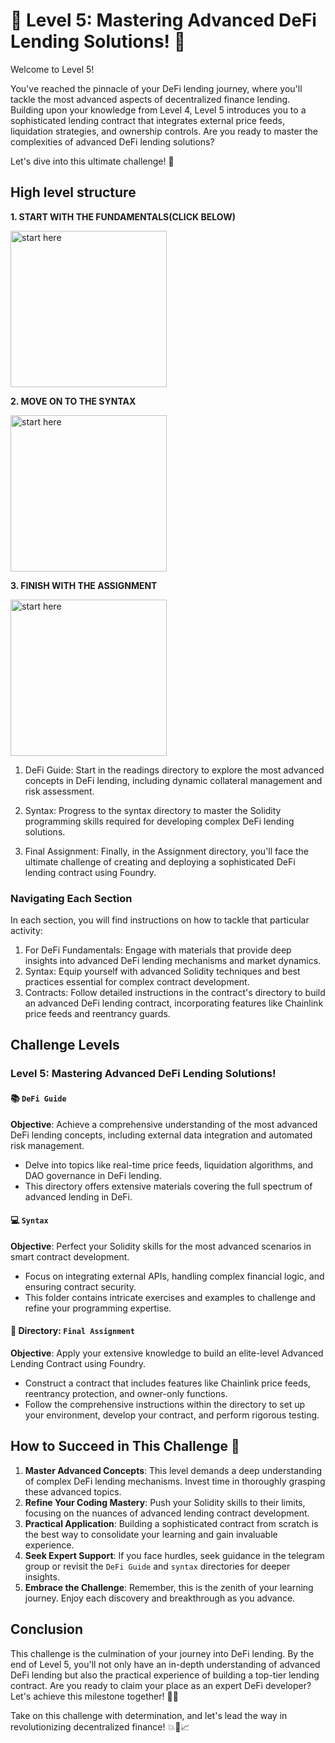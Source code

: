 # 🚀 Level 5: Mastering Advanced DeFi Lending Solutions! 🌟
Welcome to Level 5!

You've reached the pinnacle of your DeFi lending journey, where you'll tackle the most advanced aspects of decentralized finance lending. Building upon your knowledge from Level 4, Level 5 introduces you to a sophisticated lending contract that integrates external price feeds, liquidation strategies, and ownership controls. Are you ready to master the complexities of advanced DeFi lending solutions?

Let's dive into this ultimate challenge! 💪

## High level structure
**1. START WITH THE FUNDAMENTALS(CLICK BELOW)**

[<img alt="start here" width="250px" src="../images/defi_expert.png" />](../Level-5/Assignment/DeFi_Guide.md)

**2. MOVE ON TO THE SYNTAX**

[<img alt="start here" width="250px" src="../images/expert_syntax.png" />](../Level-5/Assignment/Syntax.md)

**3. FINISH WITH THE ASSIGNMENT**

[<img alt="start here" width="250px" src="../images/expert_contracts.png" />](../Level-5/Assignment/Readme.md)

1. DeFi Guide: Start in the readings directory to explore the most advanced concepts in DeFi lending, including dynamic collateral management and risk assessment.

2. Syntax: Progress to the syntax directory to master the Solidity programming skills required for developing complex DeFi lending solutions.

3. Final Assignment: Finally, in the Assignment directory, you'll face the ultimate challenge of creating and deploying a sophisticated DeFi lending contract using Foundry.

### Navigating Each Section
In each section, you will find instructions on how to tackle that particular activity:

1. For DeFi Fundamentals: Engage with materials that provide deep insights into advanced DeFi lending mechanisms and market dynamics.
2. Syntax: Equip yourself with advanced Solidity techniques and best practices essential for complex contract development.
3. Contracts: Follow detailed instructions in the contract's directory to build an advanced DeFi lending contract, incorporating features like Chainlink price feeds and reentrancy guards.

## Challenge Levels

### Level 5: Mastering Advanced DeFi Lending Solutions!

#### 📚 `DeFi Guide`
**Objective**: Achieve a comprehensive understanding of the most advanced DeFi lending concepts, including external data integration and automated risk management.
- Delve into topics like real-time price feeds, liquidation algorithms, and DAO governance in DeFi lending.
- This directory offers extensive materials covering the full spectrum of advanced lending in DeFi.

#### 💻 `Syntax`
**Objective**: Perfect your Solidity skills for the most advanced scenarios in smart contract development.
- Focus on integrating external APIs, handling complex financial logic, and ensuring contract security.
- This folder contains intricate exercises and examples to challenge and refine your programming expertise.

#### 🔧 Directory: `Final Assignment`
**Objective**: Apply your extensive knowledge to build an elite-level Advanced Lending Contract using Foundry.
- Construct a contract that includes features like Chainlink price feeds, reentrancy protection, and owner-only functions.
- Follow the comprehensive instructions within the directory to set up your environment, develop your contract, and perform rigorous testing.

## How to Succeed in This Challenge 🌟

1. **Master Advanced Concepts**: This level demands a deep understanding of complex DeFi lending mechanisms. Invest time in thoroughly grasping these advanced topics.
2. **Refine Your Coding Mastery**: Push your Solidity skills to their limits, focusing on the nuances of advanced lending contract development.
3. **Practical Application**: Building a sophisticated contract from scratch is the best way to consolidate your learning and gain invaluable experience.
4. **Seek Expert Support**: If you face hurdles, seek guidance in the telegram group or revisit the `DeFi Guide` and `syntax` directories for deeper insights.
5. **Embrace the Challenge**: Remember, this is the zenith of your learning journey. Enjoy each discovery and breakthrough as you advance.

## Conclusion

This challenge is the culmination of your journey into DeFi lending. By the end of Level 5, you'll not only have an in-depth understanding of advanced DeFi lending but also the practical experience of building a top-tier lending contract. Are you ready to claim your place as an expert DeFi developer? Let's achieve this milestone together! 🚀🌟

Take on this challenge with determination, and let's lead the way in revolutionizing decentralized finance! 💥💼📈
